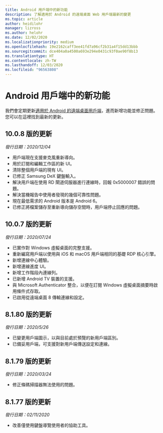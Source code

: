 ```yaml
---
title: Android 用戶端中的新功能
description: 了解適用於 Android 的遠端桌面 Web 用戶端最新的變更
ms.topic: article
author: heidilohr
manager: lizross
ms.author: helohr
ms.date: 12/02/2020
ms.localizationpriority: medium
ms.openlocfilehash: 19e2162caff3ee41fd7a96cf2b31a4f15dd13bbb
ms.sourcegitcommit: dce404a0a4500a693e294e0431c93f0ae90f8b13
ms.translationtype: HT
ms.contentlocale: zh-TW
ms.lasthandoff: 12/03/2020
ms.locfileid: "96563808"
---
```

# <a name="whats-new-in-the-android-client"></a>Android 用戶端中的新功能

我們會定期更新[適用於 Android 的遠端桌面用戶端](remote-desktop-android.md)，進而新增功能並修正問題。 您可以在這裡找到最新的更新。

## <a name="updates-for-version-1008"></a>10.0.8 版的更新

*發行日期：2020/12/04*

- 用戶端現在支援麥克風重新導向。
- 用於訂閱和編輯工作區的新 UI。
- 清除整個用戶端的現有 UI。
- 已修正 Samsung DeX 鍵盤輸入。
- 解決用戶端在使用 RD 閘道伺服器進行連線時，回報 0x5000007 錯誤的問題。
- 解決當機報告中使用者發現的幾個可靠性問題。
- 現在最低需求的 Android 版本是 Android 6。
- 已修正將檔案儲存至重新導向儲存空間時，用戶端停止回應的問題。

## <a name="updates-for-version-1007"></a>10.0.7 版的更新

*發行日期：2020/07/24*

- 已實作對 Windows 虛擬桌面的完整支援。
- 重新編寫用戶端以使用與 iOS 和 macOS 用戶端相同的基礎 RDP 核心引擎。
- 新增連線中心體驗。
- 新增連線進度 UI。
- 新增工作階段內連線列。
- 已新增 Android TV 裝置的支援。
- 與 Microsoft Authenticator 整合，以便在訂閱 Windows 虛擬桌面摘要時啟用條件式存取。
- 已啟用從遠端桌面 8 傳輸連線和設定。

## <a name="updates-for-version-8180"></a>8\.1.80 版的更新

*發行日期：2020/5/26*

- 已變更用戶端圖示，以與目前處於預覽的新用戶端區別。
- 已備妥用戶端，可支援對新用戶端傳送設定和連線。

## <a name="updates-for-version-8179"></a>8\.1.79 版的更新

*發行日期：2020/03/24*

- 修正條碼掃描器無法使用的問題。

## <a name="updates-for-version-8177"></a>8\.1.77 版的更新

*發行日期：02/11/2020*

- 改善僅使用鍵盤導覽使用者的協助工具。
